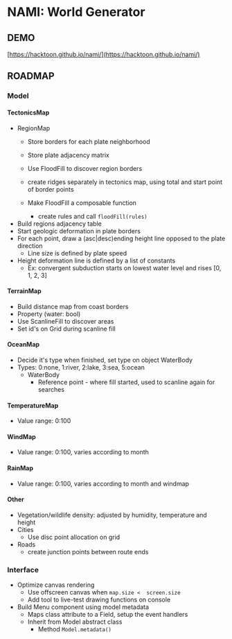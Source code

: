 # NAMI: World Generator


## DEMO

[https://hacktoon.github.io/nami/](https://hacktoon.github.io/nami/)


## ROADMAP


### Model

#### TectonicsMap
- RegionMap
  - Store borders for each plate neighborhood
  - Store plate adjacency matrix

  - Use FloodFill to discover region borders
  - create ridges separately in tectonics map, using total and start point of border points
  - Make FloodFill a composable function
    - create rules and call `floodFill(rules)`
- Build regions adjacency table
- Start geologic deformation in plate borders
- For each point, draw a (asc|desc)ending height line opposed to the plate direction
  - Line size is defined by plate speed
- Height deformation line is defined by a list of constants
  - Ex: convergent subduction starts on lowest water level and rises [0, 1, 2, 3]

#### TerrainMap
- Build distance map from coast borders
- Property (water: bool)
- Use ScanlineFill to discover areas
- Set id's on Grid during scanline fill

#### OceanMap
- Decide it's type when finished, set type on object WaterBody
- Types: 0:none, 1:river, 2:lake, 3:sea, 5:ocean
  - WaterBody
    - Reference point - where fill started, used to scanline again for searches

#### TemperatureMap
- Value range: 0:100

#### WindMap
- Value range: 0:100, varies according to month

#### RainMap
- Value range: 0:100, varies according to month and windmap

#### Other
- Vegetation/wildlife density: adjusted by humidity, temperature and height
- Cities
  - Use disc point allocation on grid
- Roads
  - create junction points between route ends


### Interface
- Optimize canvas rendering
  - Use offscreen canvas when `map.size <  screen.size`
  - Add tool to live-test drawing functions on console
- Build Menu component using model metadata
  - Maps class attribute to a Field, setup the event handlers
  - Inherit from Model abstract class
    - Method `Model.metadata()`
